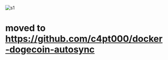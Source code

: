 ![s1](https://raw.githubusercontent.com/c4pt000/electrum-wallet-for-dogecoin/master/donate-about-deposit.png)




# moved to https://github.com/c4pt000/docker-dogecoin-autosync
